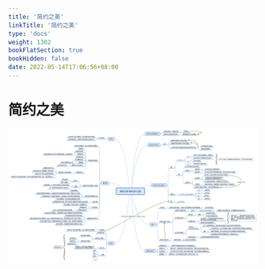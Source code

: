 ```yaml
---
title: '简约之美'
linkTitle: '简约之美'
type: 'docs'
weight: 1302
bookFlatSection: true
bookHidden: false
date: 2022-05-14T17:06:56+08:00
---
```


# 简约之美
![](images/code-simplicity-the-science-of-development.png)
